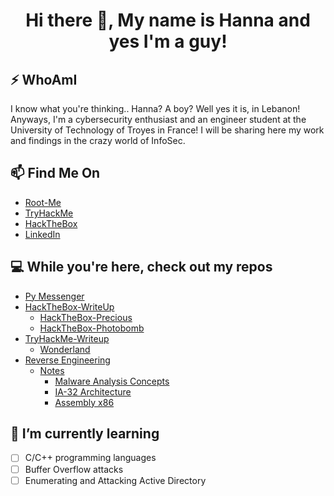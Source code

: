 <h1 align = "center"> Hi there 👋, My name is Hanna and yes I'm a guy! </h1>                             

## ⚡ WhoAmI
I know what you're thinking.. Hanna? A boy? Well yes it is, in Lebanon! Anyways, I'm a cybersecurity enthusiast and an engineer student at the University of Technology of Troyes in France! I will be sharing here my work and findings in the crazy world of InfoSec.

## 📫 Find Me On
- [Root-Me](https://www.root-me.org/HNA-555086)
- [TryHackMe](https://tryhackme.com/p/hna00)
- [HackTheBox](https://app.hackthebox.com/users/564561)
- [LinkedIn](https://www.linkedin.com/in/hanna-nassar-b368a6209/)

## 💻 While you're here, check out my repos
- [Py Messenger](https://github.com/n0sys/py-messenger)
- [HackTheBox-WriteUp](https://github.com/n0sys/HackTheBox-WriteUp)
  - [HackTheBox-Precious](https://github.com/n0sys/HackTheBox-WriteUp/tree/main/HackTheBox-Precious)
  - [HackTheBox-Photobomb](https://github.com/n0sys/HackTheBox-WriteUp/tree/main/HackTheBox-Photobomb)
- [TryHackMe-Writeup](https://github.com/n0sys/TryHackMe-Writeup)
  - [Wonderland](https://github.com/n0sys/TryHackMe-Writeup/tree/main/Wonderland)
- [Reverse Engineering](https://github.com/n0sys/Reverse-Engineering)
  - [Notes](https://github.com/n0sys/Reverse-Engineering/tree/main/Notes)
    - [Malware Analysis Concepts](https://github.com/n0sys/Reverse-Engineering/blob/main/Notes/Malware_Analysis_Concepts.md)
    - [IA-32 Architecture](https://github.com/n0sys/Reverse-Engineering/blob/main/Notes/IA-32_Architecture.md)
    - [Assembly x86](https://github.com/n0sys/Reverse-Engineering/blob/main/Notes/Assembly_x86.md)

## 🌱 I’m currently learning
- [ ] C/C++ programming languages
- [ ] Buffer Overflow attacks
- [ ] Enumerating and Attacking Active Directory
